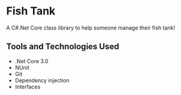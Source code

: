 # Fish Tank

A C#.Net Core class library to help someone manage their fish tank!

## Tools and Technologies Used
- .Net Core 3.0
- NUnit
- Git
- Dependency injection
- Interfaces

